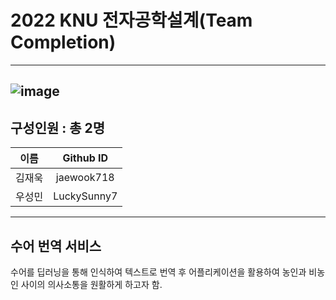 # 2022 KNU 전자공학설계(Team Completion)
-------------------------
![image](https://user-images.githubusercontent.com/90537390/172373453-21e591c5-0462-4713-9052-1ebfd4f47538.png)
-------------------------
구성인원 : 총 2명
-------------------------
| 이름 | Github ID |
|:---:|:-----:|
|김재욱|jaewook718|
|우성민|LuckySunny7|
-------------------------

## 수어 번역 서비스
수어를 딥러닝을 통해 인식하여 텍스트로 번역 후 어플리케이션을 활용하여 농인과 비농인 사이의 의사소통을 원활하게 하고자 함.

